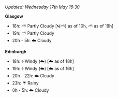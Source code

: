 *Updated: Wednesday 17th May 16:30*

**Glasgow**

* 18h: :partly_sunny: Partly Cloudy [:cyclone:(:partly_sunny:) as of 10h, :partly_sunny: as of 18h]
* 19h: :partly_sunny: Partly Cloudy
* 20h - 5h: :cloud: Cloudy

**Edinburgh**

* 18h: :cyclone: Windy (:cloud:) [:cloud: as of 18h]
* 19h: :cyclone: Windy (:cloud:) [:cloud: as of 16h]
* 20h - 22h: :cloud: Cloudy
* 23h: :umbrella: Rainy
* 0h - 5h: :cloud: Cloudy
